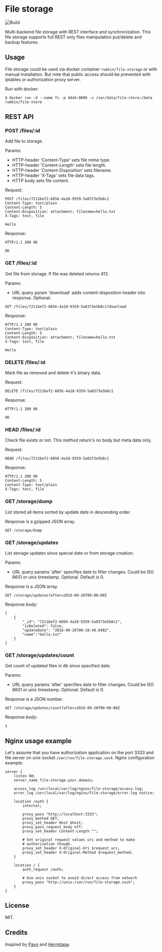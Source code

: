 # File storage

![Build](https://img.shields.io/travis/rumkin/file-storage.svg)

Multi-backend file storage with REST interface and synchronization. This file
storage supports full REST only files manipulation put/delete and backup
features.

## Usage

File storage could be used via docker container `rumkin/file-storage` or
with manual installation. But note that public access should be prevented
with iptables or authorization proxy server.

Run with docker:

```
$ docker run -d --name fs -p 4444:8080 -v /var/data/file-store:/data rumkin/file-store
```

## REST API

### POST /files/:id

Add file to storage.

Params:

* HTTP-header 'Content-Type' sets file mime type.
* HTTP-header 'Content-Length' sets file length.
* HTTP-header 'Content-Disposition' sets filename.
* HTTP-header 'X-Tags' sets file data tags.
* HTTP body sets file content.

Request:

```
POST /files/7211bef2-6856-4a18-9359-5a0373e5b8c1
Content-Type: text/plain
Content-Length: 5
Content-Disposition: attachment; filename=hello.txt
X-Tags: test, file

Hello
```

Response:

```
HTTP/1.1 200 OK

OK
```

### GET /files/:id

Get file from storage. If file was deleted returns 413.

Params:

* URL query param 'download' adds content-disposition header into response. Optional.

```
GET /files/7211bef2-6856-4a18-9359-5a0373e5b8c1?download
```

Response:
```
HTTP/1.1 200 OK
Content-Type: text/plain
Content-Length: 5
Content-Disposition: attachment; filename=hello.txt
X-Tags: test, file

Hello
```

### DELETE /files/:id

Mark file as removed and delete it's binary data.

Request:

```
DELETE /files/7211bef2-6856-4a18-9359-5a0373e5b8c1
```


Response:
```
HTTP/1.1 200 OK

OK
```


### HEAD /files/:id

Check file exists or not. This method return's no body but meta data only.

Request:

```
HEAD /files/7211bef2-6856-4a18-9359-5a0373e5b8c1
```

Response:
```
HTTP/1.1 200 OK
Content-Length: 5
Content-Type: text/plain
X-Tags: test, file
```


### GET /storage/dump

List stored all items sorted by update date in descending order.

Response is a gzipped JSON array.

```
GET /storage/dump
```


### GET /storage/updates

List storage updates since special date or from storage creation:

Params:

* URL query params 'after' specifies date to filter changes. Could be
  ISO 8601 or unix timestamp. Optional. Default is 0.

Response is a JSON array.

```
GET /storage/updates?after=2016-09-26T00:00:00Z
```

Response _body_:
```
[
    {
        "_id": "7211bef2-6856-4a18-9359-5a0373e5b8c1",
        "isDeleted": false,
        "updateDate": "2016-09-26T00:18:48.848Z",
        "name":"hello.txt"
    }
]
```


### GET /storage/updates/count

Get count of updated files in db since specified date.

Params:

* URL query params 'after' specifies date to filter changes. Could be
  ISO 8601 or unix timestamp. Optional. Default is 0.

Response is a JSON number.

```
GET /storage/updates/count?after=2016-09-26T00:00:00Z
```

Response _body_:
```
1
```


## Nginx usage example

Let's assume that you have authorization application on the port 3333 and file
server on unix socket `/var/run/file-storage.sock`. Nginx configuration example:

```nginx
server {
    listen 80;
    server_name file-storage.your.domain;

    access_log /usr/local/var/log/nginx/file-storage/access.log;
    error_log /usr/local/var/log/nginx/file-storage/error.log notice;

    location /auth {
        internal;

        proxy_pass "http://localhost:3333";
        proxy_method GET;
        proxy_set_header Host $host;
        proxy_pass_request_body off;
        proxy_set_header Content-Length "";

        # Set original request values uri and method to make
        # authorization though.
        proxy_set_header X-Original-Uri $request_uri;
        proxy_set_header X-Original-Method $request_method;
    }

    location / {
        auth_request /auth;

        # Use unix socket to avoid direct access from network
        proxy_pass "http://unix:/var/run/file-storage.sock";
    }
}
```

## License

MIT.


## Credits

Inspired by [Pavo](https://github.com/kavkaz/pavo) and [Hermitage](https://github.com/LiveTyping/hermitage-skeleton).
